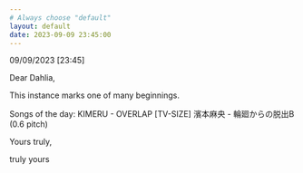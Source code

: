 ```yaml
---
# Always choose "default"
layout: default
date: 2023-09-09 23:45:00
---
```


09/09/2023 [23:45]

Dear Dahlia,

This instance marks one of many beginnings.

Songs of the day:
KIMERU - OVERLAP [TV-SIZE]
濱本麻央 - 輪廻からの脱出B (0.6 pitch)

Yours truly,

truly yours